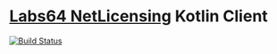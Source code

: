 # [Labs64 NetLicensing](https://netlicensing.io) Kotlin Client

[![Build Status](https://api.travis-ci.com/yushkevich/NetLicensingClient-kotlin.svg?token=d7MqzTmYG4fPka96pAqq&branch=master)](https://travis-ci.com/yushkevich/NetLicensingClient-kotlin)